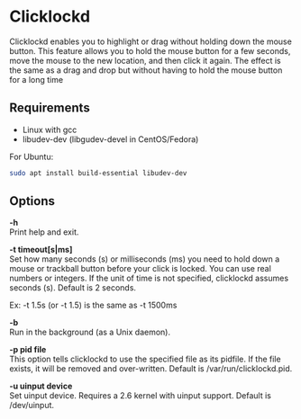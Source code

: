 # Clicklockd

Clicklockd enables you to highlight or drag without holding down the mouse button.
This feature allows you to hold the mouse button for a few seconds, move the mouse
to the new location, and then click it again. The effect is the same as a drag and
drop but without having to hold the mouse button for a long time


## Requirements
  - Linux with gcc
  - libudev-dev (libgudev-devel in CentOS/Fedora)

For Ubuntu:
```sh
sudo apt install build-essential libudev-dev

```

## Options

**-h**  
Print help and exit.

**-t timeout[s|ms]**  
Set how many seconds (s) or milliseconds (ms) you need to hold down a mouse or
trackball button before your click is locked. You can use real numbers or integers.
If the unit of time is not specified, clicklockd assumes seconds (s).
Default is 2 seconds.

Ex: -t 1.5s (or -t 1.5) is the same as -t 1500ms

**-b**  
Run in the background (as a Unix daemon).

**-p pid file**  
This option tells clicklockd to use the specified file as its pidfile.  If the file exists, it will be removed and over-written.  Default is /var/run/clicklockd.pid.

**-u uinput device**  
Set uinput device. Requires a 2.6 kernel with uinput support. Default is /dev/uinput.


